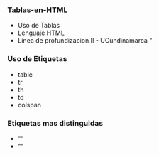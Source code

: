 ### Tablas-en-HTML

* Uso de Tablas
* Lenguaje HTML
* Linea de profundizacion II - UCundinamarca 
"
### Uso de Etiquetas 

* table
* tr
* th
* td
* colspan

### Etiquetas mas distinguidas

* "<thead>"
* "<tbody>"
